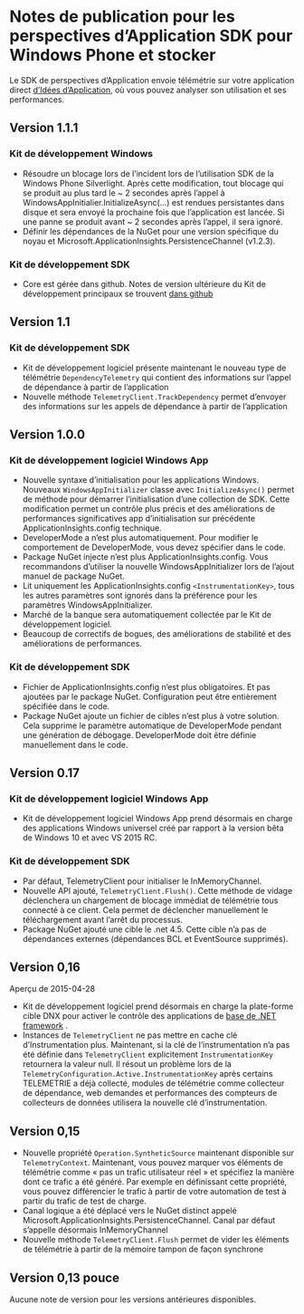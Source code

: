 <properties 
    pageTitle="Notes de publication pour les informations d’Application pour Windows" 
    description="Les dernières mises à jour pour le Kit de développement logiciel de Windows Store." 
    services="application-insights" 
    documentationCenter=""
    authors="alancameronwills" 
    manager="douge"/>
<tags 
    ms.service="application-insights" 
    ms.workload="tbd" 
    ms.tgt_pltfrm="ibiza" 
    ms.devlang="na" 
    ms.topic="article" 
    ms.date="02/12/2016" 
    ms.author="joshweb"/>
 
# <a name="release-notes-for-application-insights-sdk-for-windows-phone-and-store"></a>Notes de publication pour les perspectives d’Application SDK pour Windows Phone et stocker

Le SDK de perspectives d’Application envoie télémétrie sur votre application direct [d’Idées d’Application](https://azure.microsoft.com/services/application-insights/), où vous pouvez analyser son utilisation et ses performances.


## <a name="version-111"></a>Version 1.1.1

### <a name="windows-sdk"></a>Kit de développement Windows

- Résoudre un blocage lors de l’incident lors de l’utilisation SDK de la Windows Phone Silverlight. Après cette modification, tout blocage qui se produit au plus tard le ~ 2 secondes après l’appel à WindowsAppInitialier.InitializeAsync(...) est rendues persistantes dans disque et sera envoyé la prochaine fois que l’application est lancée. Si une panne se produit avant ~ 2 secondes après l’appel, il sera ignoré.  
- Définir les dépendances de la NuGet pour une version spécifique du noyau et Microsoft.ApplicationInsights.PersistenceChannel (v1.2.3).   

### <a name="core-sdk"></a>Kit de développement SDK

- Core est gérée dans github. Notes de version ultérieure du Kit de développement principaux se trouvent [dans github](http://github.com/Microsoft/ApplicationInsights-dotnet/releases)

## <a name="version-11"></a>Version 1.1

### <a name="core-sdk"></a>Kit de développement SDK

- Kit de développement logiciel présente maintenant le nouveau type de télémétrie ```DependencyTelemetry``` qui contient des informations sur l’appel de dépendance à partir de l’application
- Nouvelle méthode ```TelemetryClient.TrackDependency``` permet d’envoyer des informations sur les appels de dépendance à partir de l’application

## <a name="version-100"></a>Version 1.0.0

### <a name="windows-app-sdk"></a>Kit de développement logiciel Windows App

- Nouvelle syntaxe d’initialisation pour les applications Windows. Nouveaux `WindowsAppInitializer` classe avec `InitializeAsync()` permet de méthode pour démarrer l’initialisation d’une collection de SDK. Cette modification permet un contrôle plus précis et des améliorations de performances significatives app d’initialisation sur précédente ApplicationInsights.config technique.
- DeveloperMode a n’est plus automatiquement. Pour modifier le comportement de DeveloperMode, vous devez spécifier dans le code.
- Package NuGet injecte n’est plus ApplicationInsights.config. Vous recommandons d’utiliser la nouvelle WindowsAppInitializer lors de l’ajout manuel de package NuGet.
- Lit uniquement les ApplicationInsights.config `<InstrumentationKey>`, tous les autres paramètres sont ignorés dans la préférence pour les paramètres WindowsAppInitializer.
- Marché de la banque sera automatiquement collectée par le Kit de développement logiciel.
- Beaucoup de correctifs de bogues, des améliorations de stabilité et des améliorations de performances.

### <a name="core-sdk"></a>Kit de développement SDK

- Fichier de ApplicationInsights.config n’est plus obligatoires. Et pas ajoutées par le package NuGet. Configuration peut être entièrement spécifiée dans le code.
- Package NuGet ajoute un fichier de cibles n’est plus à votre solution. Cela supprime le paramètre automatique de DeveloperMode pendant une génération de débogage. DeveloperMode doit être définie manuellement dans le code.

## <a name="version-017"></a>Version 0.17

### <a name="windows-app-sdk"></a>Kit de développement logiciel Windows App

- Kit de développement logiciel Windows App prend désormais en charge des applications Windows universel créé par rapport à la version bêta de Windows 10 et avec VS 2015 RC.

### <a name="core-sdk"></a>Kit de développement SDK

- Par défaut, TelemetryClient pour initialiser le InMemoryChannel.
- Nouvelle API ajouté, `TelemetryClient.Flush()`. Cette méthode de vidage déclenchera un chargement de blocage immédiat de télémétrie tous connecté à ce client. Cela permet de déclencher manuellement le téléchargement avant l’arrêt du processus.
- Package NuGet ajouté une cible le .net 4.5. Cette cible n’a pas de dépendances externes (dépendances BCL et EventSource supprimés).

## <a name="version-016"></a>Version 0,16 

Aperçu de 2015-04-28

- Kit de développement logiciel prend désormais en charge la plate-forme cible DNX pour activer le contrôle des applications de [base de .NET framework](http://www.dotnetfoundation.org/NETCore5) .
- Instances de ```TelemetryClient``` ne pas mettre en cache clé d’Instrumentation plus. Maintenant, si la clé de l’instrumentation n’a pas été définie dans ```TelemetryClient``` explicitement ```InstrumentationKey``` retournera la valeur null. Il résout un problème lors de la ```TelemetryConfiguration.Active.InstrumentationKey``` après certains TELEMETRIE a déjà collecté, modules de télémétrie comme collecteur de dépendance, web demandes et performances des compteurs de collecteurs de données utilisera la nouvelle clé d’instrumentation.

## <a name="version-015"></a>Version 0,15

- Nouvelle propriété ```Operation.SyntheticSource``` maintenant disponible sur ```TelemetryContext```. Maintenant, vous pouvez marquer vos éléments de télémétrie comme « pas un trafic utilisateur réel » et spécifiez la manière dont ce trafic a été généré. Par exemple en définissant cette propriété, vous pouvez différencier le trafic à partir de votre automation de test à partir du trafic de test de charge.
- Canal logique a été déplacé vers le NuGet distinct appelé Microsoft.ApplicationInsights.PersistenceChannel. Canal par défaut s’appelle désormais InMemoryChannel
- Nouvelle méthode ```TelemetryClient.Flush``` permet de vider les éléments de télémétrie à partir de la mémoire tampon de façon synchrone

## <a name="version-013"></a>Version 0,13 pouce

Aucune note de version pour les versions antérieures disponibles. 
